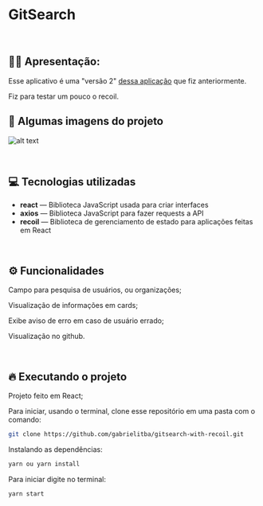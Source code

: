 # GitSearch

&nbsp;

## 🙋‍♂ Apresentação:

Esse aplicativo é uma "versão 2" [dessa aplicação](https://github.com/gabrielitba/gitsearch) que fiz anteriormente. 

Fiz para testar um pouco o recoil. 

## 🎥 Algumas imagens do projeto

![alt text](https://i.imgur.com/MeJQFuM.gif)

&nbsp;

## 💻 Tecnologias utilizadas

- **react** — Biblioteca JavaScript usada para criar interfaces
- **axios** — Biblioteca JavaScript para fazer requests a API
- **recoil** — Biblioteca de gerenciamento de estado para aplicações feitas em React

&nbsp;

## ⚙️ Funcionalidades

Campo para pesquisa de usuários, ou organizações;

Visualização de informações em cards;

Exibe aviso de erro em caso de usuário errado;

Visualização no github.

&nbsp;

## 🔥️ Executando o projeto

Projeto feito em React;

Para iniciar, usando o terminal, clone esse repositório em uma pasta com o comando:

```bash
git clone https://github.com/gabrielitba/gitsearch-with-recoil.git
```

Instalando as dependências:

```bash
yarn ou yarn install
```

Para iniciar digite no terminal:

```bash
yarn start
```
